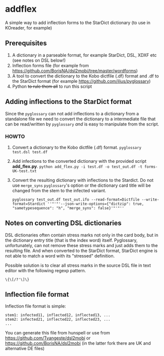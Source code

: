 # addflex

A simple way to add inflection forms to the StarDict dictionary (to use in KOreader, for example)

## Prerequisites

1. A dictionary in a parseable format, for example StarDict, DSL, XDXF etc (see notes on DSL below!)
2. Inflection forms file (for example from https://github.com/BorisNA/dsl2mobi/tree/master/wordforms)
3. A tool to convert the dictionary to the Kobo dictfile (.df) format and .df to the StarDict format (for example https://github.com/ilius/pyglossary)
4. Python ~~to rule them all~~ to run this script

## Adding inflections to the StarDict format

Since the `pyglossary` can not add inflections to a dictionary from a standalone file we need to convert the dictionary to a intermediate file that can be read/written by `pyglossary` *and* is easy to manipulate from the script.

### HOWTO

1. Convert a dictionary to the Kobo dictfile (.df) format.
   `pyglossary test.dsl test.df`

2. Add infections to the converted dictionary with the provided script **add_flex.py**. 
   `python add_flex.py -i test.df -o test_out.df -t forms-UK-test.txt`

3. Convert the resulting dictionary with inflections to the Stardict. Do not use `merge_syns` `pyglossary`'s option or the dictionary card title will be changed from the stem to the infected variant.

   `pyglossary test_out.df test_out.ifo --read-format=Dictfile --write-format=Stardict ''"'"'--json-write-options={"dictzip": true, "sametypesequence": "h", "merge_syns": false}'"'"'' `
   

## Notes on converting DSL dictionaries

DSL dictionaries often contain stress marks not only in the card body, but in the dictionary entry title (that is the index word) itself. Pyglossary, unfortunately, can not remove these stress marks and just adds them to the resulting file. And when converted to the StarDict format, StarDict engine is not able to match a word with its "stressed" definition.

Possible solution is to clear all stress marks in the source DSL file in text editor with the following regexp pattern.

```
\{\[/?'\]\}
```

## Inflection file format

Inflection file format is simple:

```
stem1: infected11, inflected12, inflected13, ...
stem2: infected21, inflected22, inflected23, ...
...

```

You can generate this file from hunspell or use from https://github.com/Tvangeste/dsl2mobi or  https://github.com/BorisNA/dsl2mobi (in the latter fork there are UK and alternative DE files)


